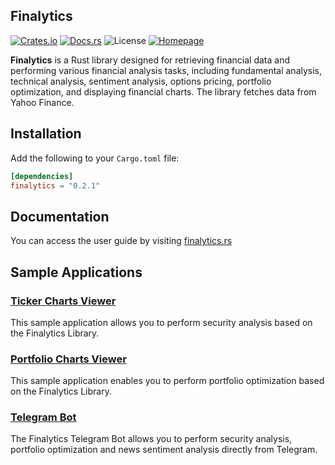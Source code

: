 ## Finalytics

[![Crates.io](https://img.shields.io/crates/v/finalytics)](https://crates.io/crates/finalytics)
[![Docs.rs](https://docs.rs/finalytics/badge.svg)](https://docs.rs/finalytics/)
![License](https://img.shields.io/crates/l/finalytics)
[![Homepage](https://img.shields.io/badge/homepage-finalytics.rs-blue)](https://finalytics.rs/)

**Finalytics** is a Rust library designed for retrieving financial data and performing various financial analysis tasks, including fundamental analysis, technical analysis, sentiment analysis, options pricing, portfolio optimization, and displaying financial charts. The library fetches data from Yahoo Finance.

## Installation

Add the following to your `Cargo.toml` file:

```toml
[dependencies]
finalytics = "0.2.1"
```

## Documentation

You can access the user guide by visiting [finalytics.rs](https://finalytics.rs/) 

## Sample Applications

<h3><a href="https://finalytics.rs/ticker">Ticker Charts Viewer</a></h3>

This sample application allows you to perform security analysis based on the Finalytics Library.

<h3><a href="https://finalytics.rs/portfolio">Portfolio Charts Viewer</a></h3>

This sample application enables you to perform portfolio optimization based on the Finalytics Library.

<h3><a href="https://t.me/finalytics_bot">Telegram Bot</a></h3>
The Finalytics Telegram Bot allows you to perform security analysis, portfolio optimization and news sentiment analysis directly from Telegram.

